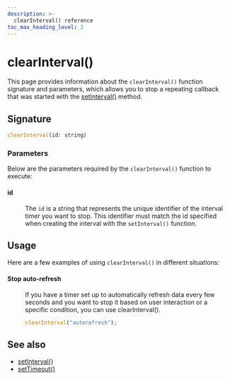```yaml
---
description: >-
  clearInterval() reference
toc_max_heading_level: 2
---
```


# clearInterval()

This page provides information about the `clearInterval()` function signature and parameters, which allows you to stop a repeating callback that was started with the [setInterval()](https://docs.appsmithai.com/reference/appsmith-framework/widget-actions/intervals-time-events) method.

<ZoomImage src="/img/clear-fun.png" alt="clearInterval()" caption="clearInterval()" />



## Signature

```javascript
clearInterval(id: string)
```

### Parameters

Below are the parameters required by the `clearInterval()` function to execute:


#### id

<dd>

The `id` is a string that represents the unique identifier of the interval timer you want to stop. This identifier must match the id specified when creating the interval with the `setInterval()` function. 

</dd>

## Usage

Here are a few examples of using `clearInterval()` in different situations:


#### Stop auto-refresh

<dd>

If you have a timer set up to automatically refresh data every few seconds and you want to stop it based on user interaction or a specific condition, you can use clearInterval().

```javascript
clearInterval("autorefresh");
```



</dd>


## See also
* [setInterval()](https://docs.appsmithai.com/reference/appsmith-framework/widget-actions/intervals-time-events)<br/>
* [setTimeout()](https://docs.appsmithai.com/reference/appsmith-framework/widget-actions/set-timeout)
